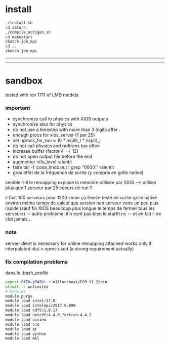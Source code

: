 # install
```bash
./install.sh
cd saturn
./compile_occigen.sh
cd makestart
sbatch job_mpi
cd ..
sbatch job_mpi
```



----------------------------------------------------------
----------------------------------------------------------
# sandbox

tested with rev 1711 of LMD models

### important

* synchronize call to physics with XIOS outputs
* synchronize also for physics
* do not use a timestep with more than 3 digits after .
* enough procs for xios_server (1 per 25)
* set nprocs_for_run = 10 * nsplit_i * nsplit_j
* do not call physics and radtrans too often
* increase buffer (factor 4 --> 12)
* do not open output file before the end
* augmenter info_level ralentit
* faire tail -f icosa_lmdz.out | grep "0000:" ralentit
* gros effet de la fréquence de sortie (y compris en grille native)

semble-t-il le remapping explose la mémoire utilisée par XIOS
--> utiliser plus que 1 serveur par 25 coeurs de run ?

il faut 100 serveurs pour 1200 sinon ça freeze
testé en sortie grille native
environ même temps de calcul que version non serveur
voire un peu plus rapide
(sauf fin XIOS beaucoup plus longue 
le temps de fermer tous les serveurs)
-- autre probleme: il n ecrit pas bien le startfi.nc
-- et en fait il ne clot jamais...


### note

server-client is necessary for online remapping
attached works only if interpolated nlat < nproc used (a strong requirement actually)

### fix compilation problems 

dans le .bash_profile

```bash
export PATH=$PATH:.:~millourheat/FCM_V1.2/bin
ulimit -s unlimited
# modules
module purge
module load intel/17.0
module load intelmpi/2017.0.098
module load hdf5/1.8.17
module load netcdf/4.4.0_fortran-4.4.2
module load ncview
module load nco
module load qt
module load python
module load mkl
```

